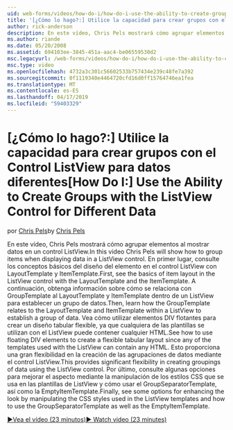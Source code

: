 ```yaml
---
uid: web-forms/videos/how-do-i/how-do-i-use-the-ability-to-create-groups-with-the-listview-control-for-different-data
title: '[¿Cómo lo hago?:] Utilice la capacidad para crear grupos con el Control ListView para datos diferentes | Microsoft Docs'
author: rick-anderson
description: En este vídeo, Chris Pels mostrará cómo agrupar elementos al mostrar datos en un control ListView. En primer lugar, consulte los conceptos básicos del diseño del elemento en el control ListView fuente...
ms.author: riande
ms.date: 05/20/2008
ms.assetid: 694103ee-3845-451a-aac4-be06559530d2
msc.legacyurl: /web-forms/videos/how-do-i/how-do-i-use-the-ability-to-create-groups-with-the-listview-control-for-different-data
msc.type: video
ms.openlocfilehash: 4732a3c301c56602533b757434e239c48fe7a392
ms.sourcegitcommit: 0f1119340e4464720cfd16d0ff15764746ea1fea
ms.translationtype: MT
ms.contentlocale: es-ES
ms.lasthandoff: 04/17/2019
ms.locfileid: "59403329"
---
```

# <a name="how-do-i-use-the-ability-to-create-groups-with-the-listview-control-for-different-data"></a><span data-ttu-id="ec5e9-104">[¿Cómo lo hago?:] Utilice la capacidad para crear grupos con el Control ListView para datos diferentes</span><span class="sxs-lookup"><span data-stu-id="ec5e9-104">[How Do I:] Use the Ability to Create Groups with the ListView Control for Different Data</span></span>

<span data-ttu-id="ec5e9-105">por [Chris Pels](https://twitter.com/chrispels)</span><span class="sxs-lookup"><span data-stu-id="ec5e9-105">by [Chris Pels](https://twitter.com/chrispels)</span></span>

<span data-ttu-id="ec5e9-106">En este vídeo, Chris Pels mostrará cómo agrupar elementos al mostrar datos en un control ListView.</span><span class="sxs-lookup"><span data-stu-id="ec5e9-106">In this video Chris Pels will show how to group items when displaying data in a ListView control.</span></span> <span data-ttu-id="ec5e9-107">En primer lugar, consulte los conceptos básicos del diseño del elemento en el control ListView con LayoutTemplate y ItemTemplate.</span><span class="sxs-lookup"><span data-stu-id="ec5e9-107">First, see the basics of item layout in the ListView control with the LayoutTemplate and the ItemTemplate.</span></span> <span data-ttu-id="ec5e9-108">A continuación, obtenga información sobre cómo se relaciona con GroupTemplate al LayoutTemplate y ItemTemplate dentro de un ListView para establecer un grupo de datos.</span><span class="sxs-lookup"><span data-stu-id="ec5e9-108">Then, learn how the GroupTemplate relates to the LayoutTemplate and ItemTemplate within a ListView to establish a group of data.</span></span> <span data-ttu-id="ec5e9-109">Vea cómo utilizar elementos DIV flotantes para crear un diseño tabular flexible, ya que cualquiera de las plantillas se utilizan con el ListView puede contener cualquier HTML.</span><span class="sxs-lookup"><span data-stu-id="ec5e9-109">See how to use floating DIV elements to create a flexible tabular layout since any of the templates used with the ListView can contain any HTML.</span></span> <span data-ttu-id="ec5e9-110">Esto proporciona una gran flexibilidad en la creación de las agrupaciones de datos mediante el control ListView.</span><span class="sxs-lookup"><span data-stu-id="ec5e9-110">This provides significant flexibility in creating groupings of data using the ListView control.</span></span> <span data-ttu-id="ec5e9-111">Por último, consulte algunas opciones para mejorar el aspecto mediante la manipulación de los estilos CSS que se usa en las plantillas de ListView y cómo usar el GroupSeparatorTemplate, así como la EmptyItemTemplate.</span><span class="sxs-lookup"><span data-stu-id="ec5e9-111">Finally, see some options for enhancing the look by manipulating the CSS styles used in the ListView templates and how to use the GroupSeparatorTemplate as well as the EmptyItemTemplate.</span></span>

[<span data-ttu-id="ec5e9-112">&#9654;Vea el vídeo (23 minutos)</span><span class="sxs-lookup"><span data-stu-id="ec5e9-112">&#9654; Watch video (23 minutes)</span></span>](https://channel9.msdn.com/Blogs/ASP-NET-Site-Videos/how-do-i-use-the-ability-to-create-groups-with-the-listview-control-for-different-data)
